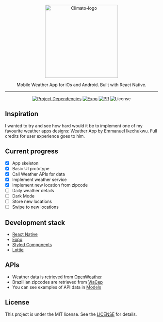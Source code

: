 <p align="center">
  <img src="https://i.imgur.com/KVMOs70.png" alt="Climato-logo" width="240">
</p>

<p align="center">
  <a>Mobile Weather App for iOs and Android. Built with React Native.</a>
</p>

---

<p align="center">
   <a href="https://github.com/react-native-community/releases/blob/master/CHANGELOG.md"><img src="https://img.shields.io/github/package-json/dependency-version/viniciusmoreeira/climato-v2/react-native?color=%2361dafb" alt="Project Dependencies"></a>
   <a href="https://github.com/expo/expo/releases"><img src="https://img.shields.io/github/package-json/dependency-version/viniciusmoreeira/climato-v2/expo?color=orange" alt="Expo"></a>
   <a href="https://github.com/viniciusmoreeira/climato-v2/pulls"><img src="https://img.shields.io/badge/PRs-welcome-brightgreen.svg" alt="PR"></a>
    <img alt="License" src="https://img.shields.io/badge/license-MIT-brightgreen">
</p>

## Inspiration
I wanted to try and see how hard would it be to implement one of my favourite weather apps designs: [Weather App by Emmanuel Ikechukwu](https://dribbble.com/shots/12869395-Weather-App/attachments/4468922?mode=media). Full credits for user experience goes to him.

## Current progress
- [x] App skeleton
- [x] Basic UI prototype
- [x] Call Weather APIs for data
- [x] Implement weather service
- [x] Implement new location from zipcode
- [ ] Daily weather details
- [ ] Dark Mode
- [ ] Store new locations
- [ ] Swipe to new locations

## Development stack
+ [React Native](https://reactnative.dev/)
+ [Expo](https://expo.io/)
+ [Styled Components](https://styled-components.com/)
+ [Lottie](https://lottiefiles.com/)

## APIs
+ Weather data is retrieved from [OpenWeather](http://openweathermap.org/)
+ Brazillian zipcodes are retrieved from [ViaCep](https://viacep.com.br/)
+ You can see examples of API data in [Models](https://github.com/viniciusmoreeira/climato-v2/tree/main/src/models)

## License

This project is under the MIT license. See the [LICENSE](LICENSE) for details.
